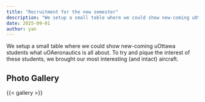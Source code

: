 ```yaml
---
title: "Recruitment for the new semester"
description: "We setup a small table where we could show new-coming uOttawa students what uOAeronautics is all about"
date: 2025-09-01
author: yan
---
```


We setup a small table where we could show new-coming uOttawa students what uOAeronautics is all about. To try and pique the interest of these students, we brought our most interesting (and intact) aircraft.

## Photo Gallery

{{< gallery >}}
